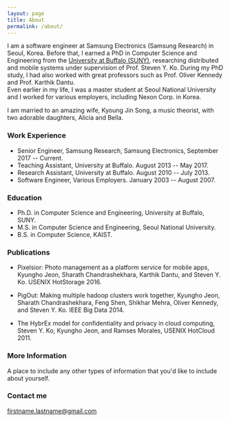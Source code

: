 ```yaml
---
layout: page
title: About
permalink: /about/
---
```


I am a software engineer at Samsung Electronics (Samsung Research) in Seoul, Korea. Before that, I earned a PhD in Computer Science and Engineering from the [University at Buffalo (SUNY)](www.cse.buffalo.edu), researching distributed and mobile systems under supervision of Prof. Steven Y. Ko. 
During my PhD study, I had also worked with great professors such as Prof. Oliver Kennedy and Prof. Karthik Dantu.  
Even earlier in my life, I was a master student at Seoul National University and I worked for various employers, including Nexon Corp. in Korea. 

I am married to an amazing wife, Kyoung Jin Song, a music theorist, with two adorable daughters, Alicia and Bella.

### Work Experience

* Senior Engineer, Samsung Research, Samsung Electronics, September 2017 -- Current.
* Teaching Assistant, University at Buffalo. August 2013 -- May 2017.
* Research Assistant, University at Buffalo. August 2010 -- July 2013.
* Software Engineer, Various Employers. January 2003 -- August 2007.

### Education

* Ph.D. in Computer Science and Engineering, University at Buffalo, SUNY.
* M.S. in Computer Science and Engineering, Seoul National University.
* B.S. in Computer Science, KAIST.

### Publications

* Pixelsior: Photo management as a platform service for mobile apps,
  Kyungho Jeon, Sharath Chandrashekhara, Karthik Dantu, and Steven Y. Ko.
  USENIX HotStorage 2016.

* PigOut: Making multiple hadoop clusters work together,
  Kyungho Jeon, Sharath Chandrashekhara, Feng Shen, Shikhar Mehra, Oliver Kennedy, and Steven Y. Ko.
  IEEE Big Data 2014.

* The HybrEx model for confidentiality and privacy in cloud computing,
  Steven Y. Ko, Kyungho Jeon, and Ramses Morales,
  USENIX HotCloud 2011.

### More Information

A place to include any other types of information that you'd like to include about yourself.

### Contact me

[firstname.lastname@gmail.com](mailto:firstname.lastname@gmail.com)
